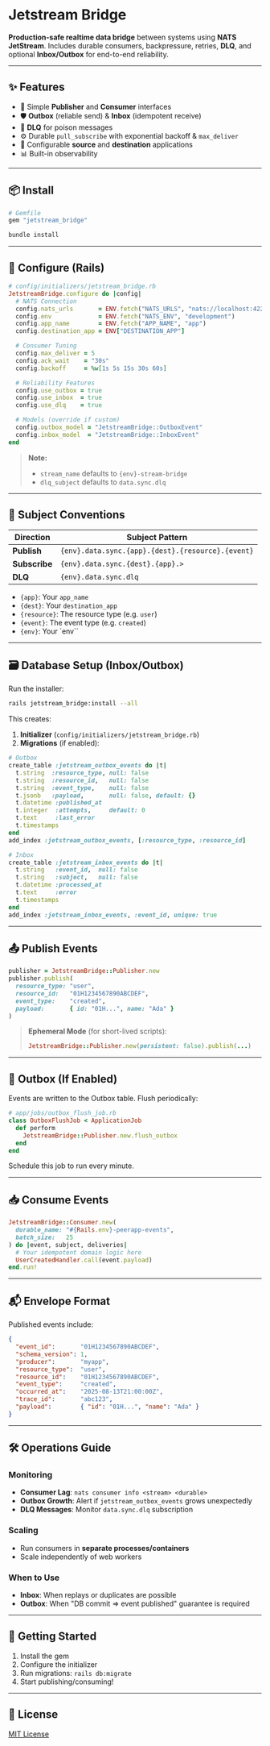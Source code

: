 # Jetstream Bridge

**Production-safe realtime data bridge** between systems using **NATS JetStream**.
Includes durable consumers, backpressure, retries, **DLQ**, and optional **Inbox/Outbox** for end-to-end reliability.

---

## ✨ Features

- 🔌 Simple **Publisher** and **Consumer** interfaces
- 🛡 **Outbox** (reliable send) & **Inbox** (idempotent receive)
- 🧨 **DLQ** for poison messages
- ⚙️ Durable `pull_subscribe` with exponential backoff & `max_deliver`
- 🎯 Configurable **source** and **destination** applications
- 📊 Built-in observability

---

## 📦 Install

```ruby
# Gemfile
gem "jetstream_bridge"
```

```bash
bundle install
```

---

## 🔧 Configure (Rails)

```ruby
# config/initializers/jetstream_bridge.rb
JetstreamBridge.configure do |config|
  # NATS Connection
  config.nats_urls       = ENV.fetch("NATS_URLS", "nats://localhost:4222")
  config.env             = ENV.fetch("NATS_ENV", "development")
  config.app_name        = ENV.fetch("APP_NAME", "app")
  config.destination_app = ENV["DESTINATION_APP"]

  # Consumer Tuning
  config.max_deliver = 5
  config.ack_wait    = "30s"
  config.backoff     = %w[1s 5s 15s 30s 60s]

  # Reliability Features
  config.use_outbox = true
  config.use_inbox  = true
  config.use_dlq    = true

  # Models (override if custom)
  config.outbox_model = "JetstreamBridge::OutboxEvent"
  config.inbox_model  = "JetstreamBridge::InboxEvent"
end
```

> **Note:**
> - `stream_name` defaults to `{env}-stream-bridge`
> - `dlq_subject` defaults to `data.sync.dlq`

---

## 📡 Subject Conventions

| Direction     | Subject Pattern                                   |
|---------------|---------------------------------------------------|
| **Publish**   | `{env}.data.sync.{app}.{dest}.{resource}.{event}` |
| **Subscribe** | `{env}.data.sync.{dest}.{app}.>`                  |
| **DLQ**       | `{env}.data.sync.dlq`                             |

- `{app}`: Your `app_name`
- `{dest}`: Your `destination_app`
- `{resource}`: The resource type (e.g. `user`)
- `{event}`: The event type (e.g. `created`)
- `{env}`: Your `env``

---

## 🗃 Database Setup (Inbox/Outbox)

Run the installer:

```bash
rails jetstream_bridge:install --all
```

This creates:

1. **Initializer** (`config/initializers/jetstream_bridge.rb`)
2. **Migrations** (if enabled):

```ruby
# Outbox
create_table :jetstream_outbox_events do |t|
  t.string  :resource_type, null: false
  t.string  :resource_id,   null: false
  t.string  :event_type,    null: false
  t.jsonb   :payload,       null: false, default: {}
  t.datetime :published_at
  t.integer  :attempts,     default: 0
  t.text     :last_error
  t.timestamps
end
add_index :jetstream_outbox_events, [:resource_type, :resource_id]

# Inbox
create_table :jetstream_inbox_events do |t|
  t.string   :event_id,  null: false
  t.string   :subject,   null: false
  t.datetime :processed_at
  t.text     :error
  t.timestamps
end
add_index :jetstream_inbox_events, :event_id, unique: true
```

---

## 📤 Publish Events

```ruby
publisher = JetstreamBridge::Publisher.new
publisher.publish(
  resource_type: "user",
  resource_id:   "01H1234567890ABCDEF",
  event_type:    "created",
  payload:       { id: "01H...", name: "Ada" }
)
```

> **Ephemeral Mode** (for short-lived scripts):
> ```ruby
> JetstreamBridge::Publisher.new(persistent: false).publish(...)
> ```

---

## 🔄 Outbox (If Enabled)

Events are written to the Outbox table. Flush periodically:

```ruby
# app/jobs/outbox_flush_job.rb
class OutboxFlushJob < ApplicationJob
  def perform
    JetstreamBridge::Publisher.new.flush_outbox
  end
end
```

Schedule this job to run every minute.

---

## 📥 Consume Events

```ruby
JetstreamBridge::Consumer.new(
  durable_name: "#{Rails.env}-peerapp-events",
  batch_size:   25
) do |event, subject, deliveries|
  # Your idempotent domain logic here
  UserCreatedHandler.call(event.payload)
end.run!
```

---

## 📬 Envelope Format

Published events include:

```json
{
  "event_id":       "01H1234567890ABCDEF",
  "schema_version": 1,
  "producer":       "myapp",
  "resource_type":  "user",
  "resource_id":    "01H1234567890ABCDEF",
  "event_type":     "created",
  "occurred_at":    "2025-08-13T21:00:00Z",
  "trace_id":       "abc123",
  "payload":        { "id": "01H...", "name": "Ada" }
}
```

---

## 🛠 Operations Guide

### Monitoring
- **Consumer Lag**: `nats consumer info <stream> <durable>`
- **Outbox Growth**: Alert if `jetstream_outbox_events` grows unexpectedly
- **DLQ Messages**: Monitor `data.sync.dlq` subscription

### Scaling
- Run consumers in **separate processes/containers**
- Scale independently of web workers

### When to Use
- **Inbox**: When replays or duplicates are possible
- **Outbox**: When "DB commit ⇒ event published" guarantee is required

---

## 🚀 Getting Started

1. Install the gem 
2. Configure the initializer 
3. Run migrations: `rails db:migrate`
4. Start publishing/consuming!

---

## 📄 License

[MIT License](LICENSE)
